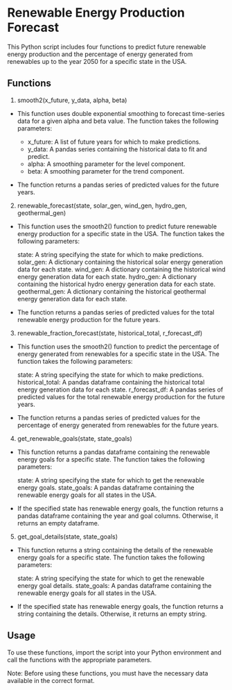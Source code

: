 # Renewable Energy Production Forecast

This Python script includes four functions to predict future renewable energy production and the percentage of energy generated from renewables up to the year 2050 for a specific state in the USA.

## Functions

1. smooth2(x_future, y_data, alpha, beta)

- This function uses double exponential smoothing to forecast time-series data for a given alpha and beta value. The function takes the following parameters:

    - x_future: A list of future years for which to make predictions.
    - y_data: A pandas series containing the historical data to fit and predict.
    - alpha: A smoothing parameter for the level component.
    - beta: A smoothing parameter for the trend component.

- The function returns a pandas series of predicted values for the future years.

2. renewable_forecast(state, solar_gen, wind_gen, hydro_gen, geothermal_gen)

- This function uses the smooth2() function to predict future renewable energy production for a specific state in the USA. The function takes the following parameters:

    state: A string specifying the state for which to make predictions.
    solar_gen: A dictionary containing the historical solar energy generation data for each state.
    wind_gen: A dictionary containing the historical wind energy generation data for each state.
    hydro_gen: A dictionary containing the historical hydro energy generation data for each state.
    geothermal_gen: A dictionary containing the historical geothermal energy generation data for each state.

- The function returns a pandas series of predicted values for the total renewable energy production for the future years.

3. renewable_fraction_forecast(state, historical_total, r_forecast_df)

- This function uses the smooth2() function to predict the percentage of energy generated from renewables for a specific state in the USA. The function takes the following parameters:

    state: A string specifying the state for which to make predictions.
    historical_total: A pandas dataframe containing the historical total energy generation data for each state.
    r_forecast_df: A pandas series of predicted values for the total renewable energy production for the future years.

- The function returns a pandas series of predicted values for the percentage of energy generated from renewables for the future years.

4. get_renewable_goals(state, state_goals)

- This function returns a pandas dataframe containing the renewable energy goals for a specific state. The function takes the following parameters:

    state: A string specifying the state for which to get the renewable energy goals.
    state_goals: A pandas dataframe containing the renewable energy goals for all states in the USA.

- If the specified state has renewable energy goals, the function returns a pandas dataframe containing the year and goal columns. Otherwise, it returns an empty dataframe.

5. get_goal_details(state, state_goals)

- This function returns a string containing the details of the renewable energy goals for a specific state. The function takes the following parameters:

    state: A string specifying the state for which to get the renewable energy goal details.
    state_goals: A pandas dataframe containing the renewable energy goals for all states in the USA.

- If the specified state has renewable energy goals, the function returns a string containing the details. Otherwise, it returns an empty string.

## Usage

To use these functions, import the script into your Python environment and call the functions with the appropriate parameters.

Note: Before using these functions, you must have the necessary data available in the correct format.
